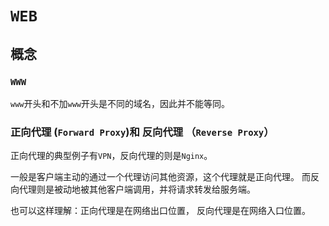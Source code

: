 # `WEB`

## 概念

### `WWW`

`www`开头和不加`www`开头是不同的域名，因此并不能等同。

### 正向代理 (`Forward Proxy`)和 反向代理 （`Reverse Proxy`）

正向代理的典型例子有`VPN`，反向代理的则是`Nginx`。

一般是客户端主动的通过一个代理访问其他资源，这个代理就是正向代理。
而反向代理则是被动地被其他客户端调用，并将请求转发给服务端。

也可以这样理解：正向代理是在网络出口位置， 反向代理是在网络入口位置。

